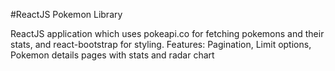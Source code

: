 #ReactJS Pokemon Library

ReactJS application which uses pokeapi.co for fetching pokemons and their stats, and react-bootstrap for styling. 
Features: Pagination, Limit options, Pokemon details pages with stats and radar chart
